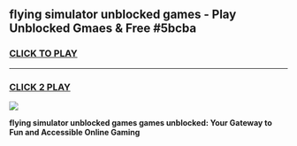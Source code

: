 
## flying simulator unblocked games - Play Unblocked Gmaes & Free #5bcba
<h3>
<a href="https://news.freeplayer.one?title=flying_simulator_unblocked_games&ref=03M">CLICK TO PLAY</a></h3>
<hr>

<h3>
<a href="https://news.freeplayer.one?title=flying_simulator_unblocked_games&ref=03M">CLICK 2 PLAY</a>
  
</h3>

<a href="https://news.freeplayer.one?title=flying_simulator_unblocked_games&ref=03M"><img src="https://clearcache.store/games.png"></a>


**flying simulator unblocked games games unblocked: Your Gateway to Fun and Accessible Online Gaming**
